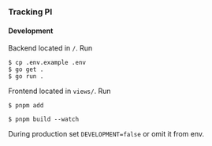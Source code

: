### Tracking PI

#### Development
Backend located in `/`. Run
```shell
$ cp .env.example .env
$ go get .
$ go run .
```

Frontend located in `views/`. Run 
```shell
$ pnpm add 
```

```shell
$ pnpm build --watch
```

During production set `DEVELOPMENT=false` or omit it from env.
